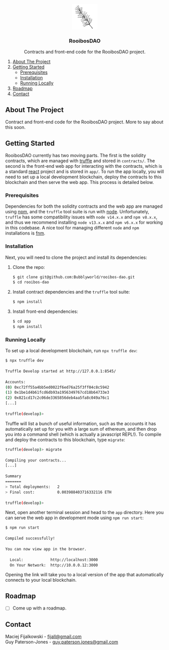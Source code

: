<div align="center">
  <a href="https://github.com/Bubblyworld/rooibos-dao">
    <img src="logo.png" alt="Logo" width="80" height="80">
  </a>

  <h3 align="center">RooibosDAO</h3>

  <p align="center">
    Contracts and front-end code for the RooibosDAO project.
  </p>
</div>

<ol>
  <li><a href="#about-the-project">About The Project</a></li>
  <li>
    <a href="#getting-started">Getting Started</a>
    <ul>
      <li><a href="#prerequisites">Prerequisites</a></li>
      <li><a href="#installation">Installation</a></li>
      <li><a href="#running-locally">Running Locally</a></li>
    </ul>
  </li>
  <li><a href="#roadmap">Roadmap</a></li>
  <li><a href="#contact">Contact</a></li>
</ol>


## About The Project

Contract and front-end code for the RooibosDAO project. More to say about this soon.


## Getting Started

RooibosDAO currently has two moving parts. The first is the solidity contracts, which are managed with [truffle](https://trufflesuite.com) and stored in `contracts/`. The second is the front-end web app for interacting with the contracts, which is a standard [react](https://reactjs.org) project and is stored in `app/`. To run the app locally, you will need to set up a local development blockchain, deploy the contracts to this blockchain and then serve the web app. This process is detailed below.

### Prerequisites

Dependencies for both the solidity contracts and the web app are managed using [npm](https://www.npmjs.com), and the `truffle` tool suite is run with [node](https://nodejs.org/en/). Unfortunately, `truffle` has some compatibility issues with `node v14.x.x` and `npm v8.x.x`, and thus we recommend installing `node v13.x.x` and `npm v6.x.x` for working in this codebase. A nice tool for managing different `node` and `npm` installations is [fnm](https://github.com/Schniz/fnm).

### Installation

Next, you will need to clone the project and install its dependencies:

1. Clone the repo:
   ```sh
   $ git clone git@github.com:Bubblyworld/rooibos-dao.git
   $ cd rooibos-dao
   ```
2. Install contract dependencies and the `truffle` tool suite:
   ```sh
   $ npm install
   ```
3. Install front-end dependencies:
   ```sh
   $ cd app
   $ npm install
   ```
   
### Running Locally

To set up a local development blockchain, run `npx truffle dev`:

```sh
$ npx truffle dev

Truffle Develop started at http://127.0.0.1:8545/

Accounts:
(0) 0xc72ff55a4bb5ed0022f6ed76a25f3ff04c8c5942
(1) 0x1be1d4b61fcd6db93a1956349767cd18b64733e3
(2) 0x821cd17c2c06de3365856deb4aa5fa8c049a76c1
[...]

truffle(develop)>
```

Truffle will list a bunch of useful information, such as the accounts it has automatically set up for you with a large sum of ethereum, and then drop you into a command shell (which is actually a javascript REPL!). To compile and deploy the contracts to this blockchain, type `migrate`:

```sh
truffle(develop)> migrate

Compiling your contracts...
[...]

Summary
=======
> Total deployments:   2
> Final cost:          0.003988403716332116 ETH

truffle(develop)>
```

Next, open another terminal session and head to the `app` directory. Here you can serve the web app in development mode using `npm run start`:

```sh
$ npm run start

Compiled successfully!

You can now view app in the browser.

  Local:            http://localhost:3000
  On Your Network:  http://10.0.0.12:3000
```

Opening the link will take you to a local version of the app that automatically connects to your local blockchain.

## Roadmap

- [ ] Come up with a roadmap.


## Contact

Maciej Fijalkowski - fijall@gmail.com
<br/>
Guy Paterson-Jones - guy.paterson.jones@gmail.com
